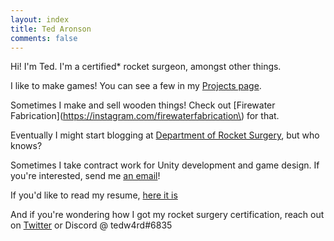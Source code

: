 ```yaml
---
layout: index
title: Ted Aronson
comments: false
---
```


Hi! I'm Ted. I'm a certified* rocket surgeon, amongst other things.


I like to make games! You can see a few in my [Projects page](/projects).


Sometimes I make and sell wooden things! Check out [Firewater Fabrication](https://instagram.com/firewaterfabrication\) for that.


Eventually I might start blogging at [Department of Rocket Surgery](https://www.departmentofrocketsurgery.com), but who knows?


Sometimes I take contract work for Unity development and game design. If you're interested, send me <a href="mailto:{{ site.email }}" target="_blank" rel="noopener noreferrer">an email</a>!


If you'd like to read my resume, [here it is](/assets/resume.pdf)


And if you're wondering how I got my rocket surgery certification, reach out on [Twitter](http://twitter.com/tedw4rd) or Discord @ tedw4rd#6835
